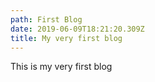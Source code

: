 ```yaml
---
path: First Blog
date: 2019-06-09T18:21:20.309Z
title: My very first blog
---
```

This is my very first blog
